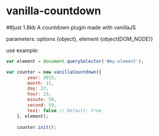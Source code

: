 # vanilla-countdown
##just 1.8kb
A countdown plugin made with vanillaJS

parameters: options {object}, element {object(DOM_NODE)}

use example:

```javascript
var element = document.querySelector('#my-element');

var counter = new vanillaCountdown({
		year: 2015,
		month: 11,
		day: 27,
		hour: 23,
		minute: 59,
		second: 59,
		text: false // Default: true
	}, element);
	
	counter.init();
```
